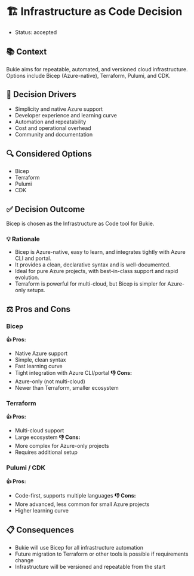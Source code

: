 # 🏗️ Infrastructure as Code Decision
- Status: accepted

## 📚 Context
Bukie aims for repeatable, automated, and versioned cloud infrastructure. Options include Bicep (Azure-native), Terraform, Pulumi, and CDK.

## 🎯 Decision Drivers
- Simplicity and native Azure support
- Developer experience and learning curve
- Automation and repeatability
- Cost and operational overhead
- Community and documentation

## 🔍 Considered Options
- Bicep
- Terraform
- Pulumi
- CDK

## ✅ Decision Outcome
Bicep is chosen as the Infrastructure as Code tool for Bukie.

### 💡 Rationale
- Bicep is Azure-native, easy to learn, and integrates tightly with Azure CLI and portal.
- It provides a clean, declarative syntax and is well-documented.
- Ideal for pure Azure projects, with best-in-class support and rapid evolution.
- Terraform is powerful for multi-cloud, but Bicep is simpler for Azure-only setups.

## ⚖️ Pros and Cons
### Bicep
**👍 Pros:**
- Native Azure support
- Simple, clean syntax
- Fast learning curve
- Tight integration with Azure CLI/portal
**👎 Cons:**
- Azure-only (not multi-cloud)
- Newer than Terraform, smaller ecosystem

### Terraform
**👍 Pros:**
- Multi-cloud support
- Large ecosystem
**👎 Cons:**
- More complex for Azure-only projects
- Requires additional setup

### Pulumi / CDK
**👍 Pros:**
- Code-first, supports multiple languages
**👎 Cons:**
- More advanced, less common for small Azure projects
- Higher learning curve

## 📋 Consequences
- Bukie will use Bicep for all infrastructure automation
- Future migration to Terraform or other tools is possible if requirements change
- Infrastructure will be versioned and repeatable from the start
